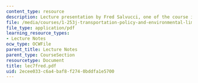 ```yaml
---
content_type: resource
description: Lecture presentation by Fred Salvucci, one of the course instructors.
file: /media/courses/1-253j-transportation-policy-and-environmental-limits-spring-2004/2ecee033c6a4baf8f2740bddfa1e5700_lec7fred.pdf
file_type: application/pdf
learning_resource_types:
- Lecture Notes
ocw_type: OCWFile
parent_title: Lecture Notes
parent_type: CourseSection
resourcetype: Document
title: lec7fred.pdf
uid: 2ecee033-c6a4-baf8-f274-0bddfa1e5700
---
```

